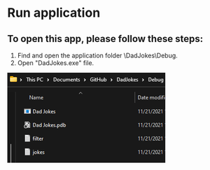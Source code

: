 # Run application

## To open this app, please follow these steps:

1. Find and open the application folder \DadJokes\Debug.
2. Open "DadJokes.exe" file.

![](<../.gitbook/assets/image (1).png>)



